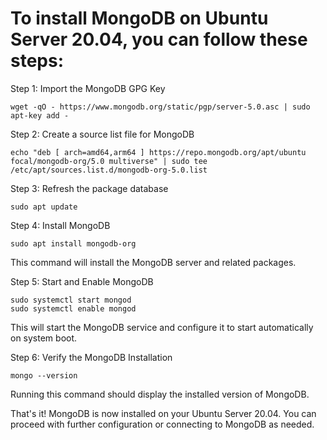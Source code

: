 # To install MongoDB on Ubuntu Server 20.04, you can follow these steps:

Step 1: Import the MongoDB GPG Key
```
wget -qO - https://www.mongodb.org/static/pgp/server-5.0.asc | sudo apt-key add -
```

Step 2: Create a source list file for MongoDB
```
echo "deb [ arch=amd64,arm64 ] https://repo.mongodb.org/apt/ubuntu focal/mongodb-org/5.0 multiverse" | sudo tee /etc/apt/sources.list.d/mongodb-org-5.0.list
```

Step 3: Refresh the package database
```
sudo apt update
```

Step 4: Install MongoDB
```
sudo apt install mongodb-org
```

This command will install the MongoDB server and related packages.

Step 5: Start and Enable MongoDB
```
sudo systemctl start mongod
sudo systemctl enable mongod
```

This will start the MongoDB service and configure it to start automatically on system boot.

Step 6: Verify the MongoDB Installation
```
mongo --version
```

Running this command should display the installed version of MongoDB.

That's it! MongoDB is now installed on your Ubuntu Server 20.04. You can proceed with further configuration or connecting to MongoDB as needed.

